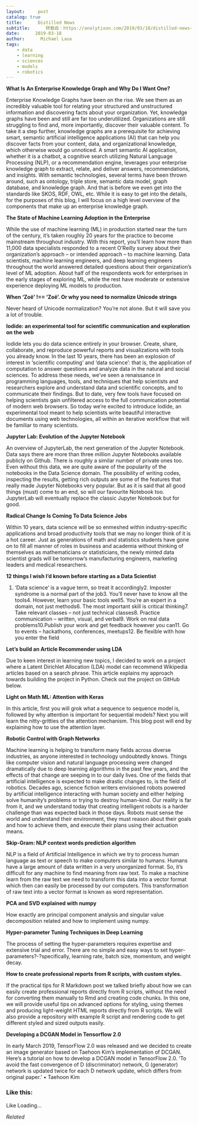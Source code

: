 ```yaml
---
layout:     post
catalog: true
title:      Distilled News
subtitle:      转载自：https://analytixon.com/2019/03/18/distilled-news-1001/
date:      2019-03-18
author:      Michael Laux
tags:
    - data
    - learning
    - sciences
    - models
    - robotics
---
```


**What Is An Enterprise Knowledge Graph and Why Do I Want One?**

Enterprise Knowledge Graphs have been on the rise. We see them as an incredibly valuable tool for relating your structured and unstructured information and discovering facts about your organization. Yet, knowledge graphs have been and still are far too underutilized. Organizations are still struggling to find and, more importantly, discover their valuable content. To take it a step further, knowledge graphs are a prerequisite for achieving smart, semantic artificial intelligence applications (AI) that can help you discover facts from your content, data, and organizational knowledge, which otherwise would go unnoticed. A smart semantic AI application, whether it is a chatbot, a cognitive search utilizing Natural Language Processing (NLP), or a recommendation engine, leverages your enterprise knowledge graph to extract, relate, and deliver answers, recommendations, and insights. With semantic technologies, several terms have been thrown around, such as ontology, triple store, semantic data model, graph database, and knowledge graph. And that is before we even get into the standards like SKOS, RDF, OWL, etc. While it is easy to get into the details, for the purposes of this blog, I will focus on a high level overview of the components that make up an enterprise knowledge graph.

**The State of Machine Learning Adoption in the Enterprise**

While the use of machine learning (ML) in production started near the turn of the century, it’s taken roughly 20 years for the practice to become mainstream throughout industry. With this report, you’ll learn how more than 11,000 data specialists responded to a recent O’Reilly survey about their organization’s approach – or intended approach – to machine learning. Data scientists, machine learning engineers, and deep learning engineers throughout the world answered detailed questions about their organization’s level of ML adoption. About half of the respondents work for enterprises in the early stages of exploring ML, while the rest have moderate or extensive experience deploying ML models to production.

**When ‘Zoë’ !== ‘Zoë’. Or why you need to normalize Unicode strings**

Never heard of Unicode normalization? You’re not alone. But it will save you a lot of trouble.

**Iodide: an experimental tool for scientific communication and exploration on the web**

Iodide lets you do data science entirely in your browser. Create, share, collaborate, and reproduce powerful reports and visualizations with tools you already know. In the last 10 years, there has been an explosion of interest in ‘scientific computing’ and ‘data science’: that is, the application of computation to answer questions and analyze data in the natural and social sciences. To address these needs, we’ve seen a renaissance in programming languages, tools, and techniques that help scientists and researchers explore and understand data and scientific concepts, and to communicate their findings. But to date, very few tools have focused on helping scientists gain unfiltered access to the full communication potential of modern web browsers. So today we’re excited to introduce Iodide, an experimental tool meant to help scientists write beautiful interactive documents using web technologies, all within an iterative workflow that will be familiar to many scientists.

**Jupyter Lab: Evolution of the Jupyter Notebook**

An overview of JupyterLab, the next generation of the Jupyter Notebook. Data says there are more than three million Jupyter Notebooks available publicly on Github. There is roughly a similar number of private ones too. Even without this data, we are quite aware of the popularity of the notebooks in the Data Science domain. The possibility of writing codes, inspecting the results, getting rich outputs are some of the features that really made Jupyter Notebooks very popular. But as it is said that all good things (must) come to an end, so will our favourite Notebook too. JupyterLab will eventually replace the classic Jupyter Notebook but for good.

**Radical Change Is Coming To Data Science Jobs**

Within 10 years, data science will be so enmeshed within industry-specific applications and broad productivity tools that we may no longer think of it is a hot career. Just as generations of math and statistics students have gone on to fill all manner of roles in business and academia without thinking of themselves as mathematicians or statisticians, the newly minted data scientist grads will be tomorrow’s manufacturing engineers, marketing leaders and medical researchers.

**12 things I wish I’d known before starting as a Data Scientist**

1. ‘Data science’ is a vague term, so treat it accordingly2. Imposter syndrome is a normal part of the job3. You’ll never have to know all the tools4. However, learn your basic tools well5. You’re an expert in a domain, not just methods6. The most important skill is critical thinking7. Take relevant classes – not just technical classes8. Practice communication – written, visual, and verbal9. Work on real data problems10.Publish your work and get feedback however you can11. Go to events – hackathons, conferences, meetups12. Be flexible with how you enter the field

**Let’s build an Article Recommender using LDA**

Due to keen interest in learning new topics, I decided to work on a project where a Latent Dirichlet Allocation (LDA) model can recommend Wikipedia articles based on a search phrase. This article explains my approach towards building the project in Python. Check out the project on GitHub below.

**Light on Math ML: Attention with Keras**

In this article, first you will grok what a sequence to sequence model is, followed by why attention is important for sequential models? Next you will learn the nitty-gritties of the attention mechanism. This blog post will end by explaining how to use the attention layer.

**Robotic Control with Graph Networks**

Machine learning is helping to transform many fields across diverse industries, as anyone interested in technology undoubtedly knows. Things like computer vision and natural language processing were changed dramatically due to deep learning algorithms in the past few years, and the effects of that change are seeping in to our daily lives. One of the fields that artificial intelligence is expected to make drastic changes to, is the field of robotics. Decades ago, science fiction writers envisioned robots powered by artificial intelligence interacting with human society and either helping solve humanity’s problems or trying to destroy human-kind. Our reality is far from it, and we understand today that creating intelligent robots is a harder challenge than was expected back in those days. Robots must sense the world and understand their environment, they must reason about their goals and how to achieve them, and execute their plans using their actuation means.

**Skip-Gram: NLP context words prediction algorithm**

NLP is a field of Artificial Intelligence in which we try to process human language as text or speech to make computers similar to humans. Humans have a large amount of data written in a very unorganized format. So, it’s difficult for any machine to find meaning from raw text. To make a machine learn from the raw text we need to transform this data into a vector format which then can easily be processed by our computers. This transformation of raw text into a vector format is known as word representation.

**PCA and SVD explained with numpy**

How exactly are principal component analysis and singular value decomposition related and how to implement using numpy.

**Hyper-parameter Tuning Techniques in Deep Learning**

The process of setting the hyper-parameters requires expertise and extensive trial and error. There are no simple and easy ways to set hyper-parameters?-?specifically, learning rate, batch size, momentum, and weight decay.

**How to create professional reports from R scripts, with custom styles.**

If the practical tips for R Markdown post we talked briefly about how we can easily create professional reports directly from R scripts, without the need for converting them manually to Rmd and creating code chunks. In this one, we will provide useful tips on advanced options for styling, using themes and producing light-weight HTML reports directly from R scripts. We will also provide a repository with example R script and rendering code to get different styled and sized outputs easily.

**Developing a DCGAN Model in Tensorflow 2.0**

In early March 2019, TensorFlow 2.0 was released and we decided to create an image generator based on Taehoon Kim’s implementation of DCGAN. Here’s a tutorial on how to develop a DCGAN model in TensorFlow 2.0. ‘To avoid the fast convergence of D (discriminator) network, G (generator) network is updated twice for each D network update, which differs from original paper.’ • Taehoon Kim





### Like this:

Like Loading...


*Related*

